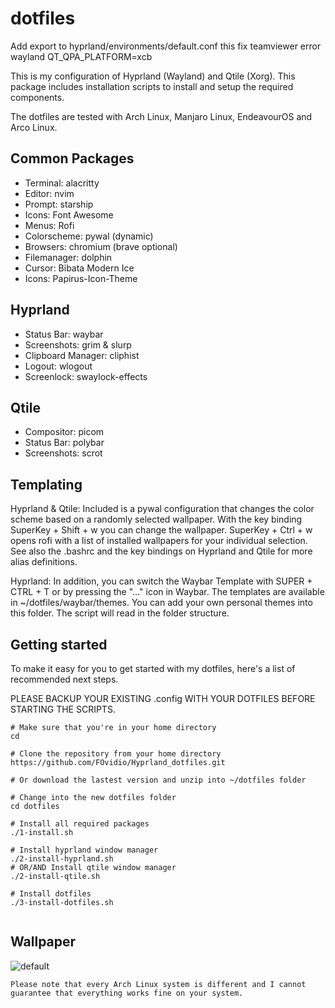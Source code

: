 # dotfiles
Add export to hyprland/environments/default.conf
this fix teamviewer error wayland
QT_QPA_PLATFORM=xcb

This is my configuration of Hyprland (Wayland) and Qtile (Xorg).
This package includes installation scripts to install and setup the required components.

The dotfiles are tested with Arch Linux, Manjaro Linux, EndeavourOS and Arco Linux.

## Common Packages

- Terminal: alacritty
- Editor: nvim
- Prompt: starship
- Icons: Font Awesome
- Menus: Rofi
- Colorscheme: pywal (dynamic)
- Browsers: chromium (brave optional)
- Filemanager: dolphin
- Cursor: Bibata Modern Ice
- Icons: Papirus-Icon-Theme


## Hyprland

- Status Bar: waybar
- Screenshots: grim & slurp
- Clipboard Manager: cliphist
- Logout: wlogout
- Screenlock: swaylock-effects

## Qtile

- Compositor: picom
- Status Bar: polybar
- Screenshots: scrot

## Templating

Hyprland & Qtile: Included is a pywal configuration that changes the color scheme based on a randomly selected wallpaper. With the key binding SuperKey + Shift + w you can change the wallpaper. SuperKey + Ctrl + w opens rofi with a list of installed wallpapers for your individual selection. See also the .bashrc and the key bindings on Hyprland and Qtile for more alias definitions.

Hyprland: In addition, you can switch the Waybar Template with SUPER + CTRL + T or by pressing the "..." icon in Waybar. The templates are available in ~/dotfiles/waybar/themes. You can add your own personal themes into this folder. The script will read in the folder structure.


## Getting started

To make it easy for you to get started with my dotfiles, here's a list of recommended next steps.

PLEASE BACKUP YOUR EXISTING .config WITH YOUR DOTFILES BEFORE STARTING THE SCRIPTS.

```
# Make sure that you're in your home directory
cd

# Clone the repository from your home directory
https://github.com/FOvidio/Hyprland_dotfiles.git

# Or download the lastest version and unzip into ~/dotfiles folder

# Change into the new dotfiles folder
cd dotfiles

# Install all required packages
./1-install.sh

# Install hyprland window manager
./2-install-hyprland.sh
# OR/AND Install qtile window manager
./2-install-qtile.sh

# Install dotfiles
./3-install-dotfiles.sh


```


## Wallpaper
![default](https://github.com/FOvidio/Hyprland_dotfiles/assets/148785762/ba4ea9eb-6633-4031-9c3e-a18ae9888082)


```
Please note that every Arch Linux system is different and I cannot guarantee that everything works fine on your system.

